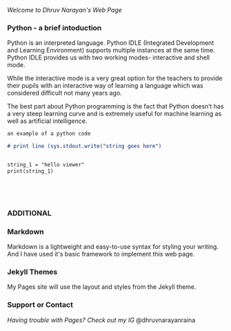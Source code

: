 *Welcome to Dhruv Narayan's Web Page*

### Python - a brief intoduction
Python is an interpreted language. Python IDLE (Integrated Development and Learning Environment) supports multiple instances at the same time. Python IDLE provides us with two working modes- interactive and shell mode.

While the interactive mode is a very great option for the teachers to provide their pupils with an interactive way of learning a language which was considered difficult not many years ago.

The best part about Python programming is the fact that Python doesn’t has a very steep learning curve and is extremely useful for machine learning as well as artificial intelligence.

```markdown
an example of a python code

# print line (sys.stdout.write("string goes here")


string_1 = "hello viewer"
print(string_1)






```

### ADDITIONAL 

### Markdown

Markdown is a lightweight and easy-to-use syntax for styling your writing. And I have used it's basic framework to implement this web page.

### Jekyll Themes

My Pages site will use the layout and styles from the Jekyll theme.

### Support or Contact

_Having trouble with Pages? Check out my IG_ @dhruvnarayanraina
